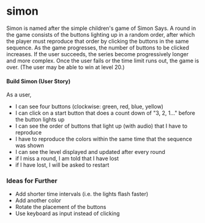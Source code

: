 # simon

Simon is named after the simple children's game of Simon Says. A round in the game consists of the buttons lighting up in a random order, after which the player must reproduce that order by clicking the buttons in the same sequence. As the game progresses, the number of buttons to be clicked increases. If the user succeeds, the series become progressively longer and more complex. Once the user fails or the time limit runs out, the game is over. (The user may be able to win at level 20.)

#### Build Simon (User Story)
As a user, 
- I can see four buttons (clockwise: green, red, blue, yellow)
- I can click on a start button that does a count down of "3, 2, 1..." before the button lights up
- I can see the order of buttons that light up (with audio) that I have to reproduce
- I have to reproduce the colors within the same time that the sequence was shown
- I can see the level displayed and updated after every round
- if I miss a round, I am told that I have lost
- if I have lost, I will be asked to restart

### Ideas for Further
- Add shorter time intervals (i.e. the lights flash faster)
- Add another color
- Rotate the placement of the buttons
- Use keyboard as input instead of clicking